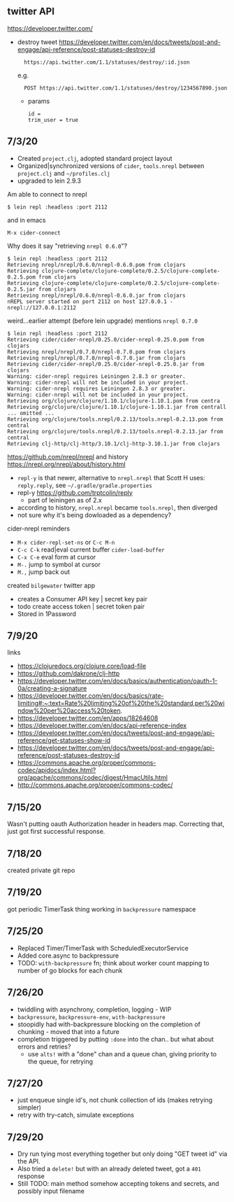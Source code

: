 ## twitter API

https://developer.twitter.com/

* destroy tweet https://developer.twitter.com/en/docs/tweets/post-and-engage/api-reference/post-statuses-destroy-id

        https://api.twitter.com/1.1/statuses/destroy/:id.json
    
    e.g.
    
        POST https://api.twitter.com/1.1/statuses/destroy/1234567890.json
        
  * params
  
        id = 
        trim_user = true

## 7/3/20

* Created `project.clj`, adopted standard project layout
* Organized|synchronized versions of `cider`, `tools.nrepl` between `project.clj` and
  `~/profiles.clj`
* upgraded to lein 2.9.3

Am able to connect to nrepl

    $ lein repl :headless :port 2112
    
and in emacs

    M-x cider-connect

Why does it say "retrieving `nrepl 0.6.0`"?

    $ lein repl :headless :port 2112
    Retrieving nrepl/nrepl/0.6.0/nrepl-0.6.0.pom from clojars
    Retrieving clojure-complete/clojure-complete/0.2.5/clojure-complete-0.2.5.pom from clojars
    Retrieving clojure-complete/clojure-complete/0.2.5/clojure-complete-0.2.5.jar from clojars
    Retrieving nrepl/nrepl/0.6.0/nrepl-0.6.0.jar from clojars
    nREPL server started on port 2112 on host 127.0.0.1 - nrepl://127.0.0.1:2112

weird...earlier attempt (before lein upgrade) mentions `nrepl 0.7.0`

    $ lein repl :headless :port 2112
    Retrieving cider/cider-nrepl/0.25.0/cider-nrepl-0.25.0.pom from clojars
    Retrieving nrepl/nrepl/0.7.0/nrepl-0.7.0.pom from clojars
    Retrieving nrepl/nrepl/0.7.0/nrepl-0.7.0.jar from clojars
    Retrieving cider/cider-nrepl/0.25.0/cider-nrepl-0.25.0.jar from clojars
    Warning: cider-nrepl requires Leiningen 2.8.3 or greater.
    Warning: cider-nrepl will not be included in your project.
    Warning: cider-nrepl requires Leiningen 2.8.3 or greater.
    Warning: cider-nrepl will not be included in your project.
    Retrieving org/clojure/clojure/1.10.1/clojure-1.10.1.pom from centra
    Retrieving org/clojure/clojure/1.10.1/clojure-1.10.1.jar from centrall
    ... omitted ...
    Retrieving org/clojure/tools.nrepl/0.2.13/tools.nrepl-0.2.13.pom from central
    Retrieving org/clojure/tools.nrepl/0.2.13/tools.nrepl-0.2.13.jar from central
    Retrieving clj-http/clj-http/3.10.1/clj-http-3.10.1.jar from clojars

https://github.com/nrepl/nrepl and history https://nrepl.org/nrepl/about/history.html
* `repl-y` is that newer, alternative to `nrepl.nrepl` that Scott H uses: `reply.reply`, see
  `~/.gradle/gradle.properties`
* repl-y https://github.com/trptcolin/reply
  * part of leiningen as of 2.x
* according to history, `nrepl.nrepl` became `tools.nrepl`, then diverged
* not sure why it's being dowloaded as a dependency?

cider-nrepl reminders
* `M-x cider-repl-set-ns` or `C-c M-n`
* `C-c C-k` read|eval current buffer `cider-load-buffer`
* `C-x C-e` eval form at cursor
* `M-.` jump to symbol at cursor
* `M.,` jump back out

created `bilgewater` twitter app
* creates a Consumer API key | secret key pair
* todo create access token | secret token pair
* Stored in 1Password

## 7/9/20

links
* https://clojuredocs.org/clojure.core/load-file
* https://github.com/dakrone/clj-http
* https://developer.twitter.com/en/docs/basics/authentication/oauth-1-0a/creating-a-signature
* https://developer.twitter.com/en/docs/basics/rate-limiting#:~:text=Rate%20limiting%20of%20the%20standard,per%20window%20per%20access%20token.
* https://developer.twitter.com/en/apps/18264608
* https://developer.twitter.com/en/docs/api-reference-index
* https://developer.twitter.com/en/docs/tweets/post-and-engage/api-reference/get-statuses-show-id
* https://developer.twitter.com/en/docs/tweets/post-and-engage/api-reference/post-statuses-destroy-id
* https://commons.apache.org/proper/commons-codec/apidocs/index.html?org/apache/commons/codec/digest/HmacUtils.html
* http://commons.apache.org/proper/commons-codec/

## 7/15/20

Wasn't putting oauth Authorization header in headers map. Correcting that, just got first successful response.

## 7/18/20

created private git repo

## 7/19/20

got periodic TimerTask thing working in `backpressure` namespace

## 7/25/20

* Replaced Timer/TimerTask with ScheduledExecutorService
* Added core.async to backpressure
* TODO: `with-backpressure` fn; think about worker count mapping to number of go blocks for each
  chunk

## 7/26/20

* twiddling with asynchrony, completion, logging - WIP
* `backpressure`, `backpressure-env`, `with-backpressure`
* stoopidly had with-backpressure blocking on the completion of chunking - moved that into a future
* completion triggered by putting `:done` into the chan.. but what about errors and retries?
  * use `alts!` with a "done" chan and a queue chan, giving priority to the queue, for retrying

## 7/27/20

* just enqueue single id's, not chunk collection of ids (makes retrying simpler)
* retry with try-catch, simulate exceptions

## 7/29/20

* Dry run tying most everything together but only doing "GET tweet id" via the API.
* Also tried a `delete!` but with an already deleted tweet, got a `401` response
* Still TODO: main method somehow accepting tokens and secrets, and possibly input filename
